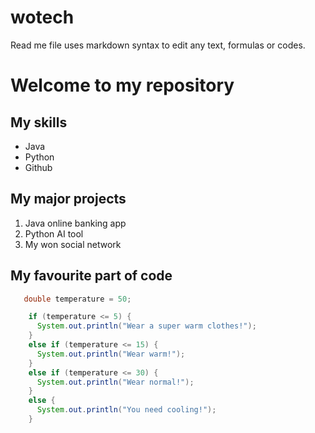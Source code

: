# wotech
Read me file uses markdown syntax to edit any text, formulas or codes.

# Welcome to my repository

## My skills
  - Java
  - Python
  - Github

## My major projects
1. Java online banking app
2. Python AI tool
3. My won social network

## My favourite part of code
```java
   double temperature = 50;

    if (temperature <= 5) {
      System.out.println("Wear a super warm clothes!");
    }
    else if (temperature <= 15) {
      System.out.println("Wear warm!");
    }
    else if (temperature <= 30) {
      System.out.println("Wear normal!");
    }
    else {
      System.out.println("You need cooling!");
    }    
  
```
